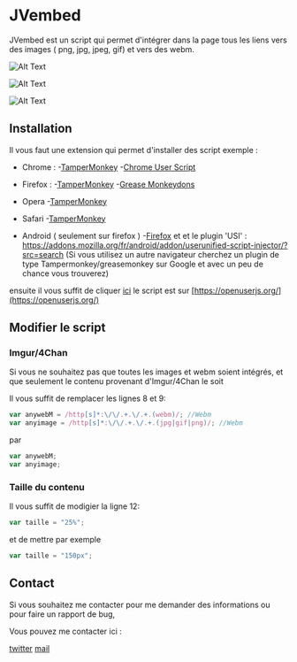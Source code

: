 # JVembed

JVembed est un script qui permet d'intégrer dans la page tous les liens vers des images ( png, jpg, jpeg, gif) et vers des webm.


![Alt Text](https://i.imgur.com/o8um8Fd.png)

![Alt Text](https://i.imgur.com/sgpFDLs.gif)

![Alt Text](https://i.imgur.com/sgpFDLs.gifv)


## Installation

Il vous faut une extension qui permet d'installer des script
exemple :

- Chrome :
-[TamperMonkey]([https://chrome.google.com/webstore/detail/tampermonkey/dhdgffkkebhmkfjojejmpbldmpobfkfo?hl=fr](https://chrome.google.com/webstore/detail/tampermonkey/dhdgffkkebhmkfjojejmpbldmpobfkfo?hl=fr))
-[Chrome User Script]([https://chrome.google.com/webstore/detail/chrome-user-script-handle/dofpeochehjcckohddplnekbcndhcoid?hl=fr](https://chrome.google.com/webstore/detail/chrome-user-script-handle/dofpeochehjcckohddplnekbcndhcoid?hl=fr))

- Firefox :
-[TamperMonkey](https://addons.mozilla.org/fr/firefox/addon/tampermonkey/)
-[Grease Monkeydons](https://addons.mozilla.org/fr/firefox/addon/greasemonkey/)

- Opera
-[TamperMonkey](https://addons.opera.com/fr/extensions/details/tampermonkey-beta/?display=en)

- Safari
-[TamperMonkey](https://tampermonkey.net/?browser=safari)

- Android ( seulement sur firefox )
-[Firefox]( https://play.google.com/store/apps/details?id=org.mozilla.firefox&hl=fr )
et et le plugin 'USI' : https://addons.mozilla.org/fr/android/addon/userunified-script-injector/?src=search
(Si vous utilisez un autre navigateur cherchez un plugin de type Tampermonkey/greasemonkey sur Google et avec un peu de chance vous trouverez)

ensuite il vous suffit de cliquer [ici](https://google.fr)
le script est sur [https://openuserjs.org/](https://openuserjs.org/)

## Modifier le script

### Imgur/4Chan

Si vous ne souhaitez pas que toutes les images et webm soient intégrés,
et que seulement le contenu provenant d'Imgur/4Chan le soit

Il vous suffit de remplacer les lignes 8 et 9:

```js
var anywebM = /http[s]*:\/\/.+.\/.+.(webm)/; //Webm
var anyimage = /http[s]*:\/\/.+.\/.+.(jpg|gif|png)/; //Webm
```

par

```js
var anywebM;
var anyimage;
```

### Taille du contenu


Il vous suffit de modigier la ligne 12:

```js
var taille = "25%";
```

et de mettre par exemple

```js
var taille = "150px";
```

## Contact

Si vous souhaitez me contacter pour me demander des informations
ou pour faire un rapport de bug,

Vous pouvez me contacter ici :

[twitter](https://twitter.com/littletherence)
[mail](mailto:therence.ferron@gmail.com)
